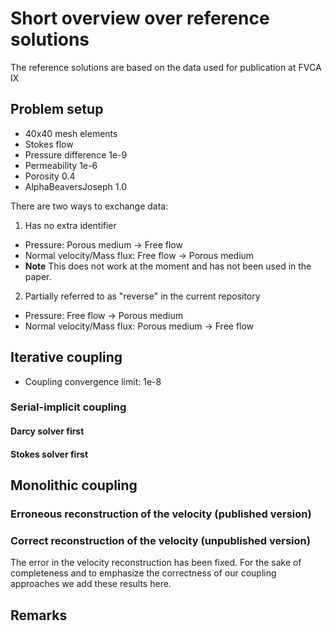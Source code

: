 # Short overview over reference solutions

The reference solutions are based on the data used for publication at FVCA IX

## Problem setup

- 40x40 mesh elements
- Stokes flow
- Pressure difference 1e-9
- Permeability 1e-6
- Porosity 0.4
- AlphaBeaversJoseph 1.0

There are two ways to exchange data:

1. Has no extra identifier
  - Pressure: Porous medium -> Free flow
  - Normal velocity/Mass flux: Free flow -> Porous medium
  - **Note** This does not work at the moment and has not been used in the paper.
2. Partially referred to as "reverse" in the current repository
  - Pressure: Free flow -> Porous medium
  - Normal velocity/Mass flux: Porous medium -> Free flow

## Iterative coupling

- Coupling convergence limit: 1e-8

### Serial-implicit coupling

#### Darcy solver first

#### Stokes solver first

## Monolithic coupling

### Erroneous reconstruction of the velocity (published version)

### Correct reconstruction of the velocity (unpublished version)

The error in  the velocity reconstruction has been fixed. For the sake of completeness and to emphasize the correctness of our coupling approaches we add these results here.


## Remarks
